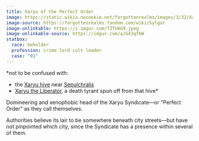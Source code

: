 ```yaml
---
title: Xaryu of the Perfect Order
image: https://static.wikia.nocookie.net/forgottenrealms/images/3/32/Xanathar-5e.jpg
image-source: https://forgottenrealms.fandom.com/wiki/Sylgar
image-unlinkable: https://i.imgur.com/TZTU6G9.jpeg
image-unlinkable-source: https://imgur.com/a/G43qf6W
statbox:
  race: beholder
  profession: crime lord cult leader
  case: "01"
---
```


*not to be confused with:
* the [Xaryu hive](xaryu-hive) near [Sepulchralis](../locales/sepulchralis)
* [Xaryu the Liberator](xaryu-undead), a death tyrant spun off from that hive*

Domineering and xenophobic head of the Xaryu Syndicate&mdash;or "Perfect Order" as they call themselves.

Authorities believe its lair to be somewhere beneath city streets&mdash;but have not pinpointed which city, since the Syndicate has a presence within several of them.
